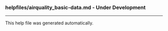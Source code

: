 ### helpfiles/airquality_basic-data.md - Under Development

***


This help file was generated automatically.


